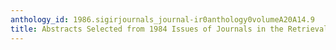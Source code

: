 ```yaml
---
anthology_id: 1986.sigirjournals_journal-ir0anthology0volumeA20A14.9
title: Abstracts Selected from 1984 Issues of Journals in the Retrieval Area
---
```

